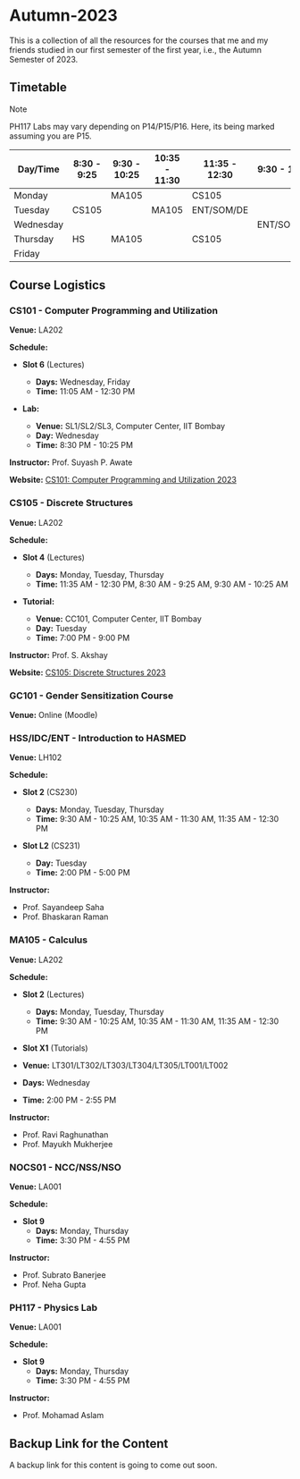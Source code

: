 # Autumn-2023

This is a collection of all the resources for the courses that me and my friends studied in our first semester of the first year, i.e., the Autumn Semester of 2023.

## Timetable

> [!NOTE]  
> PH117 Labs may vary depending on P14/P15/P16. Here, its being marked assuming you are P15.

| Day/Time  | 8:30 - 9:25 | 9:30 - 10:25  | 10:35 - 11:30 | 11:35 - 12:30  | 9:30 - 10:55 | 11:05 - 12:30  | 2:00 - 5:00 | 2:00 - 2:55  | 3:00 - 3:55 | 4:00 - 4:55
| ------------- | ------------- | ------------- | ------------- | ------------- | ------------- | ------------- | ------------- | ------------- | ------------- | ------------- |
| Monday |   | MA105 |   | CS105 |   |   |   |   |   |   |
| Tuesday | CS105 |   | MA105 | ENT/SOM/DE |   |   |   |   |   |   |
| Wednesday |   |   |   |   | ENT/SOM/DE | CS101 |   |   |   | HS |
| Thursday | HS | MA105 |   | CS105 |   |   | PH117 |   |   |   |
| Friday |   |   |   |   |   | CS101 |   |   |   |   |

## Course Logistics

### CS101 - Computer Programming and Utilization

**Venue:** LA202

**Schedule:**

- **Slot 6** (Lectures)
  - **Days:** Wednesday, Friday
  - **Time:** 11:05 AM - 12:30 PM

- **Lab:**
  - **Venue:** SL1/SL2/SL3, Computer Center, IIT Bombay
  - **Day:** Wednesday
  - **Time:** 8:30 PM - 10:25 PM
 
**Instructor:** Prof. Suyash P. Awate

**Website:** [CS101: Computer Programming and Utilization 2023](https://www.cse.iitb.ac.in/~cs101/2023.1/index.html)

### CS105 - Discrete Structures

**Venue:** LA202

**Schedule:**

- **Slot 4** (Lectures)
  - **Days:** Monday, Tuesday, Thursday
  - **Time:** 11:35 AM - 12:30 PM, 8:30 AM - 9:25 AM, 9:30 AM - 10:25 AM
 
- **Tutorial:**
  - **Venue:** CC101, Computer Center, IIT Bombay
  - **Day:** Tuesday
  - **Time:** 7:00 PM - 9:00 PM
 
**Instructor:** Prof. S. Akshay

**Website:** [CS105: Discrete Structures 2023](https://www.cse.iitb.ac.in/~akshayss/courses/cs105-2023/cs105-2023.html)

### GC101 - Gender Sensitization Course

**Venue:** Online (Moodle)



### HSS/IDC/ENT - Introduction to HASMED

**Venue:** LH102

**Schedule:**

- **Slot 2** (CS230)
  - **Days:** Monday, Tuesday, Thursday
  - **Time:** 9:30 AM - 10:25 AM, 10:35 AM - 11:30 AM, 11:35 AM - 12:30 PM

- **Slot L2** (CS231)
  - **Day:** Tuesday
  - **Time:** 2:00 PM - 5:00 PM
 
**Instructor:**
  - Prof. Sayandeep Saha
  - Prof. Bhaskaran Raman

### MA105 - Calculus

**Venue:** LA202

**Schedule:**

- **Slot 2** (Lectures)
  - **Days:** Monday, Tuesday, Thursday
  - **Time:** 9:30 AM - 10:25 AM, 10:35 AM - 11:30 AM, 11:35 AM - 12:30 PM

 - **Slot X1** (Tutorials)
  - **Venue:** LT301/LT302/LT303/LT304/LT305/LT001/LT002
  - **Days:** Wednesday
  - **Time:** 2:00 PM - 2:55 PM

**Instructor:**
  - Prof. Ravi Raghunathan
  - Prof. Mayukh Mukherjee

### NOCS01 - NCC/NSS/NSO

**Venue:** LA001

**Schedule:**

- **Slot 9**
  - **Days:** Monday, Thursday
  - **Time:** 3:30 PM - 4:55 PM
 
**Instructor:**
  - Prof. Subrato Banerjee
  - Prof. Neha Gupta

### PH117 - Physics Lab

**Venue:** LA001

**Schedule:**

- **Slot 9**
  - **Days:** Monday, Thursday
  - **Time:** 3:30 PM - 4:55 PM
 
**Instructor:**
  - Prof. Mohamad Aslam

## Backup Link for the Content

A backup link for this content is going to come out soon.

